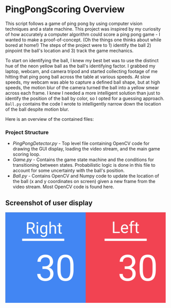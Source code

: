 # PingPongScoring Overview
This script follows a game of ping pong by using computer vision techniques and a state machine. This project was inspired by my curiosity of how accurately a computer algorithm could score a ping pong game - I wanted to make a proof-of-concept. (Oh the things one thinks about while bored at home!) The steps of the project were to 1) identify the ball 2) pinpoint the ball's location and 3) track the game mechanics. 

To start on identifying the ball, I knew my best bet was to use the distinct hue of the neon yellow ball as the ball's identifying factor. I grabbed my laptop, webcam, and camera tripod and started collecting footage of me hitting that ping pong ball across the table at various speeds. At slow speeds, my webcam was able to capture a defined ball shape, but at high speeds, the motion blur of the camera turned the ball into a yellow smear across each frame. I knew I needed a more intelligent solution than just to identify the position of the ball by color, so I opted for a guessing approach. `Ball.py` contains the code I wrote to intelligently narrow down the location of the ball despite motion blur.

Here is an overview of the contained files:

### Project Structure

- *PingPongDetector.py* - Top level file containing OpenCV code for drawing the GUI display, loading the video stream, and the main game scoring loop.
- *Game.py* - Contains the game state machine and the conditions for transitioning between states. Probabilistic logic is done in this file to account for some uncertainty with the ball's position.
- *Ball.py* - Contains OpenCV and Numpy code to update the location of the ball (x and y coordinates on screen) given a new frame from the video stream. Most OpenCV code is found here.

## Screenshot of user display

![Ball Tracking](ping_pong_screenshot.png)
